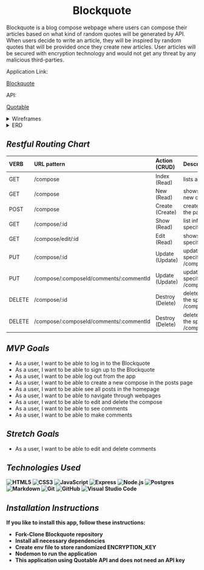 <div align="center">
 <h1>Blockquote</h1>
</div>

Blockquote is a blog compose webpage where users can compose their articles based on what kind of random quotes will be generated by API. When users decide to write an article, they will be inspired by random quotes that will be provided once they create new articles. User articles will be secured with encryption technology and would not get any threat by any malicious third-parties.

Application Link:
<p><a href="https://block-quote.herokuapp.com/">Blockquote</a></p>

API:<p><a href="https://api.quotable.io/random?maxLength=50#">Quotable</a></p>

<details>
<summary>Wireframes</summary>

![blockquote](./images/login.jpg)
![blockquote](./images/home.jpg)
![blockquote](./images/posts.jpg)
</details>
<details>

<summary>ERD</summary>

![blockquote](./images/erd.jpg)

</details>

## _Restful Routing Chart_

| VERB | URL pattern | Action \(CRUD\) | Description |
| :--- | :--- | :--- | :--- |
| GET | /compose | Index \(Read\) | lists all posts |
| GET | /compose | New \(Read\) | shows a form to make a new compose |
| POST| /compose | Create \(Create\) | creates an compose with the payload\(form\) data |
| GET | /compose/:id | Show \(Read\) | list information about a specific compose |
| GET | /compose/edit/:id | Edit \(Read\) | shows a form for editing a specific compose |
| PUT | /compose/:id | Update \(Update\) | updates the data for a specific compose \(i.e. /compose/1\) |
| PUT | /compose/:composeId/comments/:commentId | Update \(Update\) | updates the data for a specific comment \(i.e. /compose/1/comments/2\) |
| DELETE | /compose/:id | Destroy \(Delete\) | deletes the compose with the specified id \(i.e. /compose/1\) |
| DELETE | /compose/:composeId/comments/:commentId | Destroy \(Delete\) | deletes the comment with the specified id \(i.e. /compose/1/comments/2\) |

## _MVP Goals_

- As a user, I want to be able to log in to the Blockquote
- As a user, I want to be able to sign up to the Blockquote
- As a user, I want to be able log out from the app
- As a user, I want to be able to create a new compose in the posts page
- As a user, I want to be able see all posts in the homepage
- As a user, I want to be able to navigate through webpages
- As a user, I want to be able to edit and delete the compose
- As a user, I want to be able to see comments
- As a user, I want to be able to make comments

## _Stretch Goals_

- As a user, I want to be able to edit and delete comments


<b/>

## _Technologies Used_

![HTML5](https://img.shields.io/badge/-HTML5-333?style=flat&logo=html5)
![CSS3](https://img.shields.io/badge/-CSS-333?style=flat&logo=css3)
![JavaScript](https://img.shields.io/badge/-JavaScript-333?style=flat&logo=javascript)
![Express](https://img.shields.io/badge/-Express-333?style=flat&logo=express)
![Node.js](https://img.shields.io/badge/-Node.js-333?style=flat&logo=node.js)
![Postgres](https://img.shields.io/badge/postgres-%23316192.svg?style=for-the-badge&logo=postgresql&logoColor=white)
![Markdown](https://img.shields.io/badge/markdown-%23000000.svg?style=for-the-badge&logo=markdown&logoColor=white)
![Git](https://img.shields.io/badge/git-%23F05033.svg?style=for-the-badge&logo=git&logoColor=white)
![GitHub](https://img.shields.io/badge/github-%23121011.svg?style=for-the-badge&logo=github&logoColor=white)
![Visual Studio Code](https://img.shields.io/badge/Visual%20Studio%20Code-0078d7.svg?style=for-the-badge&logo=visual-studio-code&logoColor=white)


## _Installation Instructions_

If you like to install this app, follow these instructions:
- Fork-Clone Blockquote repository
- Install all necessary dependencies
- Create env file to store randomized ENCRYPTION_KEY
- Nodemon to run the application
- This application using Quotable API and does not need an API key

